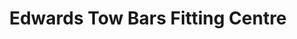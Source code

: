 ---
title: "Edwards Tow Bars Fitting Centre"
url: /brighouse/edwards-tow-bars-fitting-centre/
shop: Autowerkstatt
---
